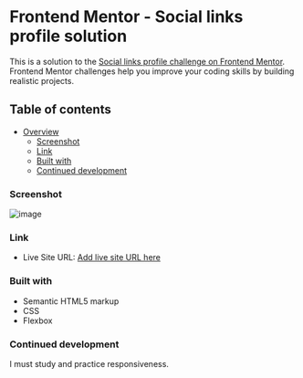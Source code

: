 # Frontend Mentor - Social links profile solution

This is a solution to the [Social links profile challenge on Frontend Mentor](https://www.frontendmentor.io/challenges/social-links-profile-UG32l9m6dQ). Frontend Mentor challenges help you improve your coding skills by building realistic projects. 

## Table of contents

- [Overview](#overview)
  - [Screenshot](#screenshot)
  - [Link](#link)
  - [Built with](#built-with)
  - [Continued development](#continued-development)


### Screenshot

![image](https://github.com/dialoma/social_links_profile/assets/110293284/6142d556-5585-4b81-ab2d-1f1b90506886)

### Link

- Live Site URL: [Add live site URL here](https://social-links-profile-drab-ten.vercel.app/)

### Built with

- Semantic HTML5 markup
- CSS
- Flexbox


### Continued development

I must study and practice responsiveness.

